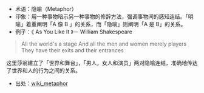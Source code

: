 + 术语：隐喻（Metaphor）
+ 印象：用一种事物暗示另一种事物的修辞方法，强调事物间的感知连结。「明喻」着重阐明「A 像 B 」的关系，而「隐喻」则阐明「A 是 B」的关系。
+ 例子：《 As You Like It 》－ William Shakespeare

> All the world's a stage
> And all the men and women merely players
> They have their exits and their entrances

这里莎翁建立了「世界和舞台」，「男人，女人和演员」两对隐喻连结，准确地传达了世界和人的行为之间的关系。

+ 出处：[wiki_metaphor](https://en.wikipedia.org/wiki/Metaphor)
